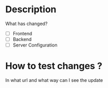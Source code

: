 # Description
What has changed?

- [ ] Frontend
- [ ] Backend
- [ ] Server Configuration

# How to test changes ?
In what url and what way can I see the update
